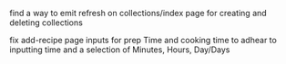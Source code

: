 find a way to emit refresh on collections/index page for creating and deleting collections

fix add-recipe page inputs for prep Time and cooking time to adhear to inputting
time and a selection of Minutes, Hours, Day/Days

